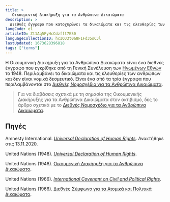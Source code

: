 ```yaml
---
title: >
   Οικουμενική Διακήρυξη για τα Ανθρώπινα Δικαιώματα
description: >
  Διεθνές έγγραφο που κατοχυρώνει τα δικαιώματα και τις ελευθερίες των ανθρώπων
langCode: el
articleID: Zt1Aq5FyHcCdzfft7ES0
languageCollectionID: hcIOJ3t0a8F1Fd35sCJl
lastUpdated: 1673628396818
tags: ["terms"]
---
```


Η Οικουμενική Διακήρυξη για τα Ανθρώπινα Δικαιώματα είναι ένα διεθνές έγγραφο που εγκρίθηκε από τη Γενική Συνέλευση των [Ηνωμένων Εθνών](/el/united-nations) το 1948. Περιλαμβάνει τα δικαιώματα και τις ελευθερίες των ανθρώπων και δεν είναι νομικά δεσμευτικό. Είναι ένα από τα τρία έγγραφα που περιλαμβάνονται στο [Διεθνές Νομοσχέδιο για τα Ανθρώπινα Δικαιώματα](/el/rights/international-bill-of-human-rights).

> Για να διαβάσεις σχετικά με τη σημασία της Οικουμενικής Διακήρυξης για τα Ανθρώπινα Δικαιώματα στον ακτιβισμό, δες το άρθρο σχετικά με το [Διεθνές Νομοσχέδιο για τα Ανθρώπινα Δικαιώματα](/el/rights/international-bill-of-human-rights).

## Πηγές

Amnesty International. [_Universal Declaration of Human Rights_](https://www.amnesty.org/en/what-we-do/universal-declaration-of-human-rights/). Ανακτήθηκε στις 13.11.2020.

United Nations (1948). [_Universal Declaration of Human Rights_](https://www.un.org/en/universal-declaration-human-rights/).

United Nations (1948). [Οικουμενική Διακήρυξη για τα Ανθρώπινα Δικαιώματα](https://www.ohchr.org/EN/UDHR/Pages/Language.aspx?LangID=grk).

United Nations (1966). [_International Covenant on Civil and Political Rights_](https://www.ohchr.org/en/professionalinterest/pages/ccpr.aspx).

United Nations (1966). [Διεθνές Σύμφωνο για τα Ατομικά και Πολιτικά Δικαιώματα](https://www.refworld.org/cgi-bin/texis/vtx/rwmain/opendocpdf.pdf?reldoc=y&docid=4bd686e52).